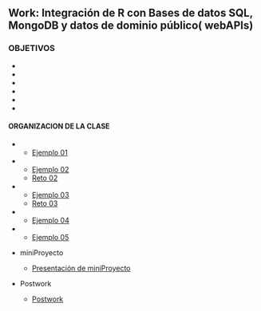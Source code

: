 ## Work: Integración de R con Bases de datos SQL,  MongoDB y datos de dominio público( webAPIs)

### OBJETIVOS 

- 
- 
- 
- 
- 
-  

#### ORGANIZACION DE LA CLASE 

- 
	- [Ejemplo 01](Ejemplo-01)

- 
	- [Ejemplo 02](Ejemplo-02)
	- [Reto 02](Reto-02)

- 
	- [Ejemplo 03](Ejemplo-03)
	- [Reto 03](Reto-03)

- 
	- [Ejemplo 04](Ejemplo-04)

- 
	- [Ejemplo 05](Ejemplo-05)

- miniProyecto
	- [Presentación de miniProyecto](Proyecto)
- Postwork
	- [Postwork](Postwork)
